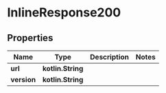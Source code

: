
# InlineResponse200

## Properties
Name | Type | Description | Notes
------------ | ------------- | ------------- | -------------
**url** | **kotlin.String** |  | 
**version** | **kotlin.String** |  | 



